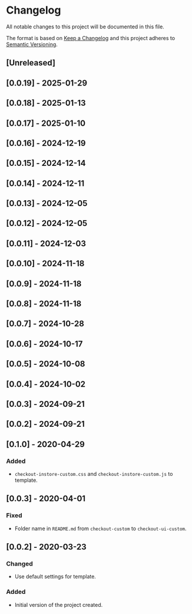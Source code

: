 # Changelog

All notable changes to this project will be documented in this file.

The format is based on [Keep a Changelog](http://keepachangelog.com/en/1.0.0/)
and this project adheres to [Semantic Versioning](http://semver.org/spec/v2.0.0.html).

## [Unreleased]

## [0.0.19] - 2025-01-29

## [0.0.18] - 2025-01-13

## [0.0.17] - 2025-01-10

## [0.0.16] - 2024-12-19

## [0.0.15] - 2024-12-14

## [0.0.14] - 2024-12-11

## [0.0.13] - 2024-12-05

## [0.0.12] - 2024-12-05

## [0.0.11] - 2024-12-03

## [0.0.10] - 2024-11-18

## [0.0.9] - 2024-11-18

## [0.0.8] - 2024-11-18

## [0.0.7] - 2024-10-28

## [0.0.6] - 2024-10-17

## [0.0.5] - 2024-10-08

## [0.0.4] - 2024-10-02

## [0.0.3] - 2024-09-21

## [0.0.2] - 2024-09-21

## [0.1.0] - 2020-04-29
###  Added
- `checkout-instore-custom.css` and `checkout-instore-custom.js` to template.

## [0.0.3] - 2020-04-01
### Fixed
- Folder name in `README.md` from `checkout-custom` to `checkout-ui-custom`.

## [0.0.2] - 2020-03-23

### Changed
- Use default settings for template.

### Added
- Initial version of the project created.
